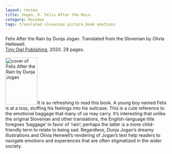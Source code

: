 ```yaml
---
layout: review
title: Jogan, D. Felix After the Rain.
category: Reviews
tags: translated slovenian picture_book emotions
---
```

<span class="title">Felix After the Rain</span> by Dunja Jogan. Translated from the Slovenian by Olivia Hellewell.<br>
<span class="publisher"><a href="https://tinyowl.co.uk/" target="_blank" title="Tiny Owl Publishing">Tiny Owl Publishing</a>, 2020. 28 pages.</span><br><br>
<span class="book1"><img src="https://tinyowl.co.uk/wp-content/uploads/2019/08/Felix-After-the-Rain-cover-600x731.jpg" width="100" height="147" alt="cover of Felix After the Rain by Dunja Jogan"></span>It is so refreshing to read this book. A young boy named Felix is at a loss, stuffing his feelings into his suitcase. This is a cute reference to the emotional baggage that many of us may carry. It’s interesting that unlike the original Slovenian and other translations, the English-language title foregoes ‘baggage’ in favor of ‘rain’; perhaps the latter is a more child-friendly term to relate to being sad. Regardless,  Dunja Jogan’s dreamy illustrations and Olivia Henwell’s rendering of Jogan’s text help readers to navigate emotions and experiences that are often stigmatized in the wider society.
